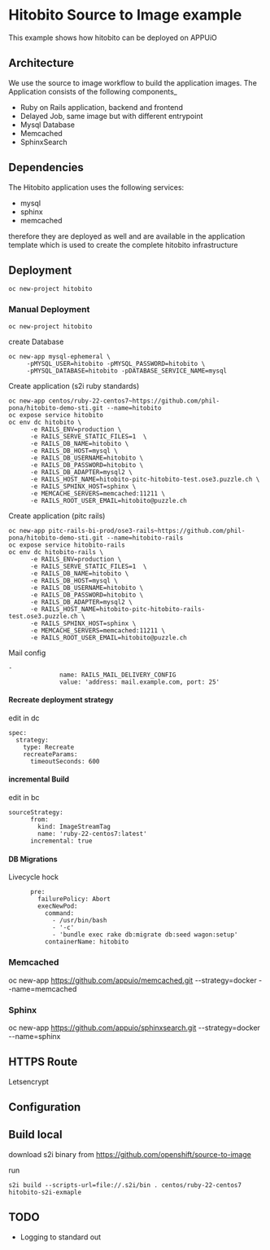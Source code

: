 # Hitobito Source to Image example

This example shows how hitobito can be deployed on APPUiO

## Architecture

We use the source to image workflow to build the application images. The Application consists of the following components_

* Ruby on Rails application, backend and frontend
* Delayed Job, same image but with different entrypoint
* Mysql Database
* Memcached
* SphinxSearch

## Dependencies

The Hitobito application uses the following services:

* mysql
* sphinx
* memcached 

therefore they are deployed as well and are available in the application template which is used to create the complete hitobito infrastructure

## Deployment

```
oc new-project hitobito
```

### Manual Deployment

```
oc new-project hitobito
```

create Database
```
oc new-app mysql-ephemeral \
     -pMYSQL_USER=hitobito -pMYSQL_PASSWORD=hitobito \
     -pMYSQL_DATABASE=hitobito -pDATABASE_SERVICE_NAME=mysql
```

Create application (s2i ruby standards)
```
oc new-app centos/ruby-22-centos7~https://github.com/phil-pona/hitobito-demo-sti.git --name=hitobito
oc expose service hitobito 
oc env dc hitobito \
      -e RAILS_ENV=production \
      -e RAILS_SERVE_STATIC_FILES=1  \
      -e RAILS_DB_NAME=hitobito \
      -e RAILS_DB_HOST=mysql \
      -e RAILS_DB_USERNAME=hitobito \
      -e RAILS_DB_PASSWORD=hitobito \
      -e RAILS_DB_ADAPTER=mysql2 \
      -e RAILS_HOST_NAME=hitobito-pitc-hitobito-test.ose3.puzzle.ch \
      -e RAILS_SPHINX_HOST=sphinx \
      -e MEMCACHE_SERVERS=memcached:11211 \
      -e RAILS_ROOT_USER_EMAIL=hitobito@puzzle.ch 
```

Create application (pitc rails)
```
oc new-app pitc-rails-bi-prod/ose3-rails~https://github.com/phil-pona/hitobito-demo-sti.git --name=hitobito-rails
oc expose service hitobito-rails 
oc env dc hitobito-rails \
      -e RAILS_ENV=production \
      -e RAILS_SERVE_STATIC_FILES=1  \
      -e RAILS_DB_NAME=hitobito \
      -e RAILS_DB_HOST=mysql \
      -e RAILS_DB_USERNAME=hitobito \
      -e RAILS_DB_PASSWORD=hitobito \
      -e RAILS_DB_ADAPTER=mysql2 \
      -e RAILS_HOST_NAME=hitobito-pitc-hitobito-rails-test.ose3.puzzle.ch \
      -e RAILS_SPHINX_HOST=sphinx \
      -e MEMCACHE_SERVERS=memcached:11211 \
      -e RAILS_ROOT_USER_EMAIL=hitobito@puzzle.ch 
```

Mail config

```
-
              name: RAILS_MAIL_DELIVERY_CONFIG
              value: 'address: mail.example.com, port: 25'
```

#### Recreate deployment strategy

edit in dc

```
spec:
  strategy:
    type: Recreate
    recreateParams:
      timeoutSeconds: 600
```

#### incremental Build

edit in bc

```
sourceStrategy:
      from:
        kind: ImageStreamTag
        name: 'ruby-22-centos7:latest'
      incremental: true
```

#### DB Migrations

Livecycle hock
```
      pre:
        failurePolicy: Abort
        execNewPod:
          command:
            - /usr/bin/bash
            - '-c'
            - 'bundle exec rake db:migrate db:seed wagon:setup'
          containerName: hitobito
```

### Memcached

oc new-app https://github.com/appuio/memcached.git  --strategy=docker --name=memcached

### Sphinx

oc new-app https://github.com/appuio/sphinxsearch.git  --strategy=docker --name=sphinx

## HTTPS Route

Letsencrypt

## Configuration


## Build local

download s2i binary from https://github.com/openshift/source-to-image

run
```
s2i build --scripts-url=file://.s2i/bin . centos/ruby-22-centos7 hitobito-s2i-exmaple
```


## TODO

* Logging to standard out